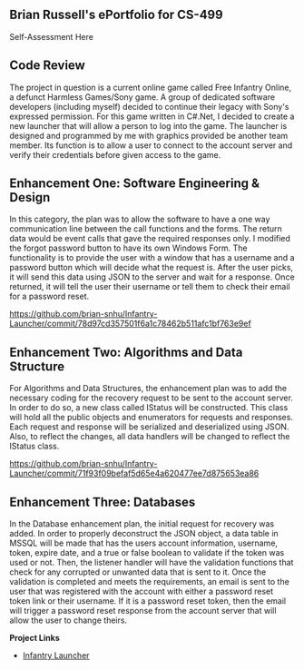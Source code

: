 ## Brian Russell's ePortfolio for CS-499

Self-Assessment Here

## Code Review
<p align="left">
    The project in question is a current online game called Free Infantry Online, a defunct Harmless Games/Sony game. A group of dedicated software developers (including myself) decided to continue their legacy with Sony's expressed permission. For this game written in C#.Net, I decided to create a new launcher that will allow a person to log into the game. The launcher is designed and programmed by me with graphics provided be another team member. Its function is to allow a user to connect to the account server and verify their credentials before given access to the game.
</p>

## Enhancement One: Software Engineering & Design
<p align="left">
    In this category, the plan was to allow the software to have a one way communication line between the call functions and the forms. The return data would be event calls that gave the required responses only. I modified the forgot password button to have its own Windows Form. The functionality is to provide the user with a window that has a username and a password button which will decide what the request is. After the user picks, it will send this data using JSON to the server and wait for a response. Once returned, it will tell the user their username or tell them to check their email for a password reset.
</p>

https://github.com/brian-snhu/Infantry-Launcher/commit/78d97cd357501f6a1c78462b511afc1bf763e9ef

## Enhancement Two: Algorithms and Data Structure
<p align="left">
    For Algorithms and Data Structures, the enhancement plan was to add the necessary coding for the recovery request to be sent to the account server. In order to do so, a new class called IStatus will be constructed. This class will hold all the public objects and enumerators for requests and responses. Each request and response will be serialized and deserialized using JSON. Also, to reflect the changes, all data handlers will be changed to reflect the IStatus class.  
</p>

https://github.com/brian-snhu/Infantry-Launcher/commit/71f93f09befaf5d65e4a620477ee7d875653ea86

## Enhancement Three: Databases
<p align="left">
    In the Database enhancement plan, the initial request for recovery was added. In order to properly deconstruct the JSON object, a data table in MSSQL will be made that has the users account information, username, token, expire date, and a true or false boolean to validate if the token was used or not. Then, the listener handler will have the validation functions that check for any corrupted or unwanted data that is sent to it. Once the validation is completed and meets the requirements, an email is sent to the user that was registered with the account with either a password reset token link or their username. If it is a password reset token, then the email will trigger a password reset response from the account server that will allow the user to change theirs.
</p>


**Project Links**<br>
* [Infantry Launcher](https://github.com/brian-snhu/Infantry-Launcher)<br>
